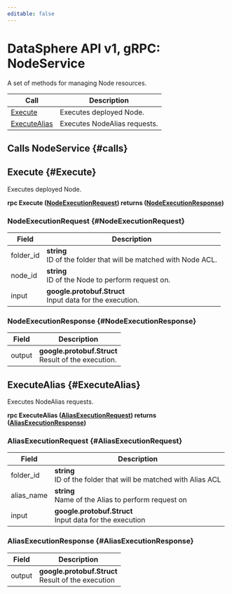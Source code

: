 ```yaml
---
editable: false
---
```


# DataSphere API v1, gRPC: NodeService

A set of methods for managing Node resources.

| Call | Description |
| --- | --- |
| [Execute](#Execute) | Executes deployed Node. |
| [ExecuteAlias](#ExecuteAlias) | Executes NodeAlias requests. |

## Calls NodeService {#calls}

## Execute {#Execute}

Executes deployed Node.

**rpc Execute ([NodeExecutionRequest](#NodeExecutionRequest)) returns ([NodeExecutionResponse](#NodeExecutionResponse))**

### NodeExecutionRequest {#NodeExecutionRequest}

Field | Description
--- | ---
folder_id | **string**<br>ID of the folder that will be matched with Node ACL. 
node_id | **string**<br>ID of the Node to perform request on. 
input | **google.protobuf.Struct**<br>Input data for the execution. 


### NodeExecutionResponse {#NodeExecutionResponse}

Field | Description
--- | ---
output | **google.protobuf.Struct**<br>Result of the execution. 


## ExecuteAlias {#ExecuteAlias}

Executes NodeAlias requests.

**rpc ExecuteAlias ([AliasExecutionRequest](#AliasExecutionRequest)) returns ([AliasExecutionResponse](#AliasExecutionResponse))**

### AliasExecutionRequest {#AliasExecutionRequest}

Field | Description
--- | ---
folder_id | **string**<br>ID of the folder that will be matched with Alias ACL 
alias_name | **string**<br>Name of the Alias to perform request on 
input | **google.protobuf.Struct**<br>Input data for the execution 


### AliasExecutionResponse {#AliasExecutionResponse}

Field | Description
--- | ---
output | **google.protobuf.Struct**<br>Result of the execution 


